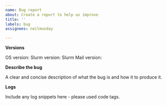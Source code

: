 ```yaml
---
name: Bug report
about: Create a report to help us improve
title: ''
labels: bug
assignees: neilmunday

---
```


**Versions**

OS version:
Slurm version:
Slurm Mail version:

**Describe the bug**

A clear and concise description of what the bug is and how it to produce it.

**Logs**

Include any log snippets here - please used code tags.
